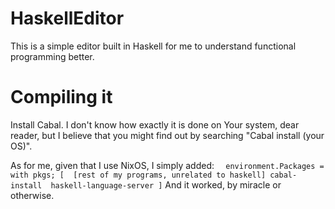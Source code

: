 # HaskellEditor
This is a simple editor built in Haskell for me to understand functional programming better.

# Compiling it
Install Cabal. I don't know how exactly it is done on Your system, dear reader, but I believe that you might find out by searching "Cabal install (your OS)". 

As for me, given that I use NixOS, I simply added:
`  environment.Packages = with pkgs; [ 
      [rest of my programs, unrelated to haskell]
      cabal-install 
      haskell-language-server
   ]`
And it worked, by miracle or otherwise.
